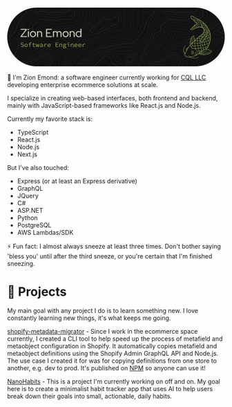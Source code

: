 ![Zion Emond, Software Engineer](./github-header-banner.png)

👋 I'm Zion Emond: a software engineer currently working for [CQL LLC](https://www.cqlcorp.com/) developing enterprise ecommerce solutions at scale. 

I specialize in creating web-based interfaces, both frontend and backend, mainly with JavaScript-based frameworks like React.js and Node.js.

Currently my favorite stack is:
* TypeScript
* React.js
* Node.js
* Next.js

But I've also touched:
* Express (or at least an Express derivative)
* GraphQL
* JQuery
* C#
* ASP.NET
* Python
* PostgreSQL
* AWS Lambdas/SDK

⚡ Fun fact: I almost always sneeze at least three times. Don't bother saying 'bless you' until after the third sneeze, or you're certain that I'm finished sneezing.

<h1><span aria-hidden="true">🔭</span> Projects</h1>

My main goal with any project I do is to learn something new. I love constantly learning new things, it's what keeps me going.

[shopify-metadata-migrator](https://github.com/WarriorAchilles/shopify-metadata-migrator) - Since I work in the ecommerce space currently, I created a CLI tool to help speed up the process of metafield and metaobject configuration in Shopify. It automatically copies metafield and metaobject definitions using the Shopify Admin GraphQL API and Node.js. The use case I created it for was for copying definitions from one store to another, e.g. dev to prod. It's published on [NPM](https://www.npmjs.com/package/shopify-metadata-migrator) so anyone can use it!

[NanoHabits](https://github.com/WarriorAchilles/NanoHabits) - This is a project I'm currently working on off and on. My goal here is to create a minimalist habit tracker app that uses AI to help users break down their goals into small, actionable, daily habits.

<!--
**WarriorAchilles/WarriorAchilles** is a ✨ _special_ ✨ repository because its `README.md` (this file) appears on your GitHub profile.

Here are some ideas to get you started:

- 🔭 I’m currently working on ...
- 🌱 I’m currently learning ...
- 👯 I’m looking to collaborate on ...
- 🤔 I’m looking for help with ...
- 💬 Ask me about ...
- 📫 How to reach me: ...
- 😄 Pronouns: ...
- ⚡ Fun fact: ...
-->
